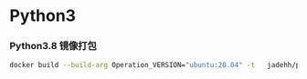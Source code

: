 # Python3
### Python3.8 镜像打包
```bash
docker build --build-arg Operation_VERSION="ubuntu:20.04" -t   jadehh/python:3.8.10-ubuntu20.04 .
```


